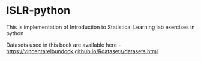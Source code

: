 # ISLR-python
This is implementation of Introduction to Statistical Learning lab exercises in python

Datasets used in this book are available here - https://vincentarelbundock.github.io/Rdatasets/datasets.html

